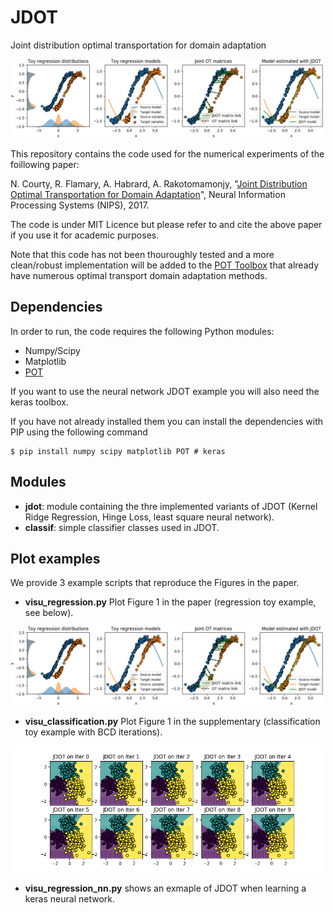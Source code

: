 # JDOT
Joint distribution optimal transportation for domain adaptation

![imgreg](imgs/visu_reg2.png)


This repository contains the code used for the numerical experiments of the foillowing paper:


N. Courty, R. Flamary, A. Habrard, A. Rakotomamonjy, "[Joint Distribution Optimal Transportation for Domain Adaptation](https://arxiv.org/pdf/1705.08848.pdf)", Neural Information Processing Systems (NIPS), 2017.


The code is under MIT Licence but please refer to and cite the above paper if you use it for academic purposes.

Note that this code has not been thouroughly tested and a more clean/robust implementation will be added to the [POT Toolbox](https://github.com/rflamary/POT) that already have numerous optimal transport domain adaptation methods.



##  Dependencies

In order to run, the code requires the following Python modules:

* Numpy/Scipy
* Matplotlib
* [POT](https://github.com/rflamary/POT)

If you want to use the neural network JDOT example you will also need the keras toolbox.


If you have not already installed them you can install the dependencies with PIP using the following command

```
$ pip install numpy scipy matplotlib POT # keras
```

## Modules

* **jdot**: module containing the thre implemented variants of JDOT (Kernel Ridge Regression, Hinge Loss, least  square neural network).
* **classif**:  simple classifier classes used in JDOT.

## Plot examples 

We provide 3 example scripts that reproduce the Figures in the paper.

* **visu_regression.py** Plot Figure 1 in the paper (regression toy example, see below).

![imgreg](imgs/visu_reg2.png)

* **visu_classification.py** Plot Figure 1 in the supplementary (classification toy example with BCD iterations).

![imgreg](imgs/visu_classif.png)


* **visu_regression_nn.py** shows an exmaple of JDOT when learning a keras neural network.




